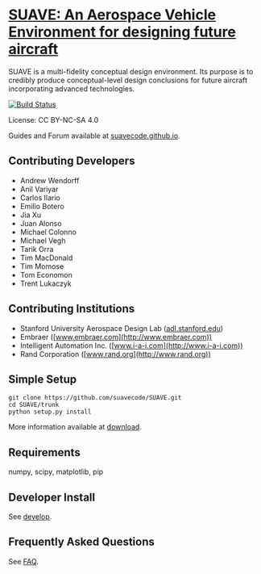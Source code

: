 
[SUAVE: An Aerospace Vehicle Environment for designing future aircraft](http://suave.stanford.edu)
=======

 
SUAVE is a multi-fidelity conceptual design environment.
Its purpose is to credibly produce conceptual-level design conclusions 
for future aircraft incorporating advanced technologies.

[![Build Status](https://travis-ci.org/suavecode/SUAVE.svg?branch=master)](https://travis-ci.org/suavecode/SUAVE)

License: CC BY-NC-SA 4.0

Guides and Forum available at [suavecode.github.io](https://suavecode.github.io).

 
Contributing Developers
-----------------------
* Andrew Wendorff
* Anil Variyar
* Carlos Ilario
* Emilio Botero
* Jia Xu
* Juan Alonso
* Michael Colonno
* Michael Vegh
* Tarik Orra
* Tim MacDonald
* Tim Momose
* Tom Economon
* Trent Lukaczyk

Contributing Institutions
-------------------------
* Stanford University Aerospace Design Lab ([adl.stanford.edu](http://adl.stanford.edu))
* Embraer ([www.embraer.com](http://www.embraer.com))
* Intelligent Automation Inc.  ([www.i-a-i.com](http://www.i-a-i.com))
* Rand Corporation ([www.rand.org](http://www.rand.org))

Simple Setup
------------

```
git clone https://github.com/suavecode/SUAVE.git
cd SUAVE/trunk
python setup.py install
```

More information available at [download](https://suavecode.github.io/download).


Requirements
------------

numpy, scipy, matplotlib, pip


Developer Install
-----------------

See [develop](https://suavecode.github.io/develop).

Frequently Asked Questions
-----------------

See [FAQ](https://suavecode.github.io/FAQ/).


